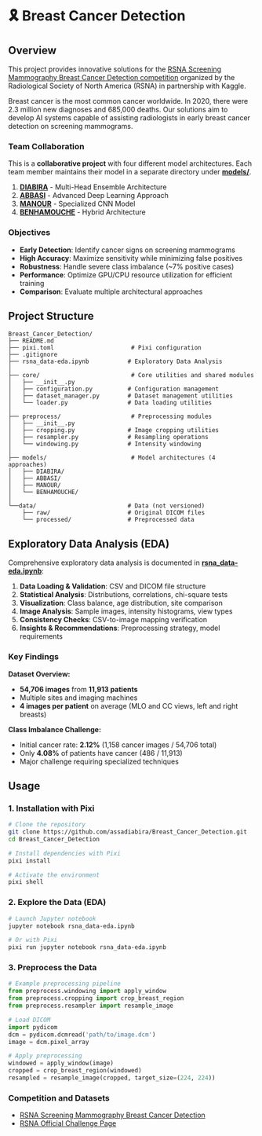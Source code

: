 # 🎗️ Breast Cancer Detection

## Overview

This project provides innovative solutions for the [RSNA Screening Mammography Breast Cancer Detection competition](https://www.kaggle.com/competitions/rsna-breast-cancer-detection) organized by the Radiological Society of North America (RSNA) in partnership with Kaggle.

Breast cancer is the most common cancer worldwide. In 2020, there were 2.3 million new diagnoses and 685,000 deaths. Our solutions aim to develop AI systems capable of assisting radiologists in early breast cancer detection on screening mammograms.

### Team Collaboration

This is a **collaborative project** with four different model architectures.
Each team member maintains their model in a separate directory under **[models/](models)**.

1. **[DIABIRA](models/DIABIRA)** - Multi-Head Ensemble Architecture
2. **[ABBASI](models/ABBASI)** - Advanced Deep Learning Approach
3. **[MANOUR](models/MANOUR)** - Specialized CNN Model
4. **[BENHAMOUCHE](models/BENHAMOUCHE)** - Hybrid Architecture

### Objectives

- **Early Detection**: Identify cancer signs on screening mammograms
- **High Accuracy**: Maximize sensitivity while minimizing false positives
- **Robustness**: Handle severe class imbalance (~7% positive cases)
- **Performance**: Optimize GPU/CPU resource utilization for efficient training
- **Comparison**: Evaluate multiple architectural approaches

## Project Structure

```
Breast_Cancer_Detection/
├── README.md
├── pixi.toml                      # Pixi configuration
├── .gitignore
├── rsna_data-eda.ipynb           # Exploratory Data Analysis
│
├── core/                          # Core utilities and shared modules
│   ├── __init__.py
│   ├── configuration.py          # Configuration management
│   ├── dataset_manager.py        # Dataset management utilities
│   └── loader.py                 # Data loading utilities
│
├── preprocess/                    # Preprocessing modules
│   ├── __init__.py
│   ├── cropping.py               # Image cropping utilities
│   ├── resampler.py              # Resampling operations
│   └── windowing.py              # Intensity windowing
│
├── models/                        # Model architectures (4 approaches)
│   ├── DIABIRA/                
│   ├── ABBASI/                  
│   ├── MANOUR/                 
│   └── BENHAMOUCHE/           
│
└──data/                          # Data (not versioned)
    ├── raw/                      # Original DICOM files
    └── processed/                # Preprocessed data
```

## Exploratory Data Analysis (EDA)

Comprehensive exploratory data analysis is documented in **[rsna_data-eda.ipynb](rsna_data-eda.ipynb)**:
1. **Data Loading & Validation**: CSV and DICOM file structure
2. **Statistical Analysis**: Distributions, correlations, chi-square tests
3. **Visualization**: Class balance, age distribution, site comparison
4. **Image Analysis**: Sample images, intensity histograms, view types
5. **Consistency Checks**: CSV-to-image mapping verification
6. **Insights & Recommendations**: Preprocessing strategy, model requirements

### Key Findings

**Dataset Overview:**
-  **54,706 images** from **11,913 patients**
-  Multiple sites and imaging machines
-  **4 images per patient** on average (MLO and CC views, left and right breasts)

**Class Imbalance Challenge:**
-  Initial cancer rate: **2.12%** (1,158 cancer images / 54,706 total)
-  Only **4.08%** of patients have cancer (486 / 11,913)
-  Major challenge requiring specialized techniques

## Usage

### 1. Installation with Pixi
```bash
# Clone the repository
git clone https://github.com/assadiabira/Breast_Cancer_Detection.git
cd Breast_Cancer_Detection

# Install dependencies with Pixi
pixi install

# Activate the environment
pixi shell
```

### 2. Explore the Data (EDA)

```bash
# Launch Jupyter notebook
jupyter notebook rsna_data-eda.ipynb

# Or with Pixi
pixi run jupyter notebook rsna_data-eda.ipynb
```

### 3. Preprocess the Data

```python
# Example preprocessing pipeline
from preprocess.windowing import apply_window
from preprocess.cropping import crop_breast_region
from preprocess.resampler import resample_image

# Load DICOM
import pydicom
dcm = pydicom.dcmread('path/to/image.dcm')
image = dcm.pixel_array

# Apply preprocessing
windowed = apply_window(image)
cropped = crop_breast_region(windowed)
resampled = resample_image(cropped, target_size=(224, 224))
```

### Competition and Datasets
- [RSNA Screening Mammography Breast Cancer Detection](https://www.kaggle.com/competitions/rsna-breast-cancer-detection)
- [RSNA Official Challenge Page](https://www.rsna.org/rsnai/ai-image-challenge/screening-mammography-breast-cancer-detection-ai-challenge)
